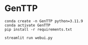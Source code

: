 # GenTTP

```shell
conda create -n GenTTP python=3.11.9
conda activate GenTTP
pip install -r requirements.txt

streamlit run webui.py
```